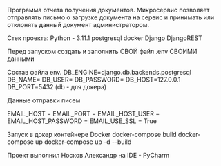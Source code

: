 Программа отчета получения документов.
Микросервис позволяет отправлять письмо о загрузке документа на сервис и принимать или отклонять данный документ администратором.

Стек проекта:
Python - 3.11.1
postgresql
docker
Django
DjangoREST

Перед запуском создать и заполнить СВОЙ файл .env СВОИМИ данными

Состав файла env.
DB_ENGINE=django.db.backends.postgresql
DB_NAME=
DB_USER=
DB_PASSWORD=
DB_HOST=127.0.0.1
DB_PORT=5432 (db - для докера)

Данные отправки писем

EMAIL_HOST = EMAIL_PORT = EMAIL_HOST_USER = EMAIL_HOST_PASSWORD = EMAIL_USE_SSL = True

Запуск в докер контейнере
Docker
docker-compose build
docker-compose up
docker-compose up -d --build


Проект выполнил Носков Александр на IDE - PyCharm
